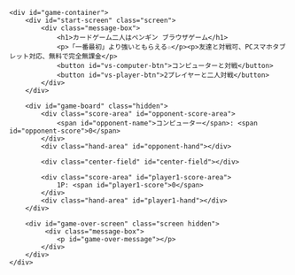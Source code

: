 <!DOCTYPE html>
<html lang="ja">
<head>
  <meta charset="UTF-8">
<meta name="description" content="カードゲーム二人はペンギン ブラウザゲーム友達と対戦可です。PCスマホタブレット対応、無料で完全無課金">
        <meta name="keywords" content="カードゲーム,二人,ブラウザゲーム">
  <meta name="viewport" content="width=device-width, initial-scale=1.0, user-scalable=no">
  <title>カードゲーム二人はペンギン ブラウザゲーム</title>
  <link rel="stylesheet" href="/css/y2card.css">
</head>
<body>

    <div id="game-container">
        <div id="start-screen" class="screen">
            <div class="message-box">
                <h1>カードゲーム二人はペンギン ブラウザゲーム</h1>
                <p>「一番最初」より強いともらえる☆</p><p>友達と対戦可、PCスマホタブレット対応、無料で完全無課金</p>
                <button id="vs-computer-btn">コンピューターと対戦</button>
                <button id="vs-player-btn">2プレイヤーと二人対戦</button>
            </div>
        </div>

        <div id="game-board" class="hidden">
            <div class="score-area" id="opponent-score-area">
                <span id="opponent-name">コンピューター</span>: <span id="opponent-score">0</span>
            </div>
            <div class="hand-area" id="opponent-hand"></div>

            <div class="center-field" id="center-field"></div>

            <div class="score-area" id="player1-score-area">
                1P: <span id="player1-score">0</span>
            </div>
            <div class="hand-area" id="player1-hand"></div>
        </div>

        <div id="game-over-screen" class="screen hidden">
             <div class="message-box">
                <p id="game-over-message"></p>
            </div>
        </div>
    </div>
  
  <script src="/js/y2cardgame.js"></script>
</body>
</html>
